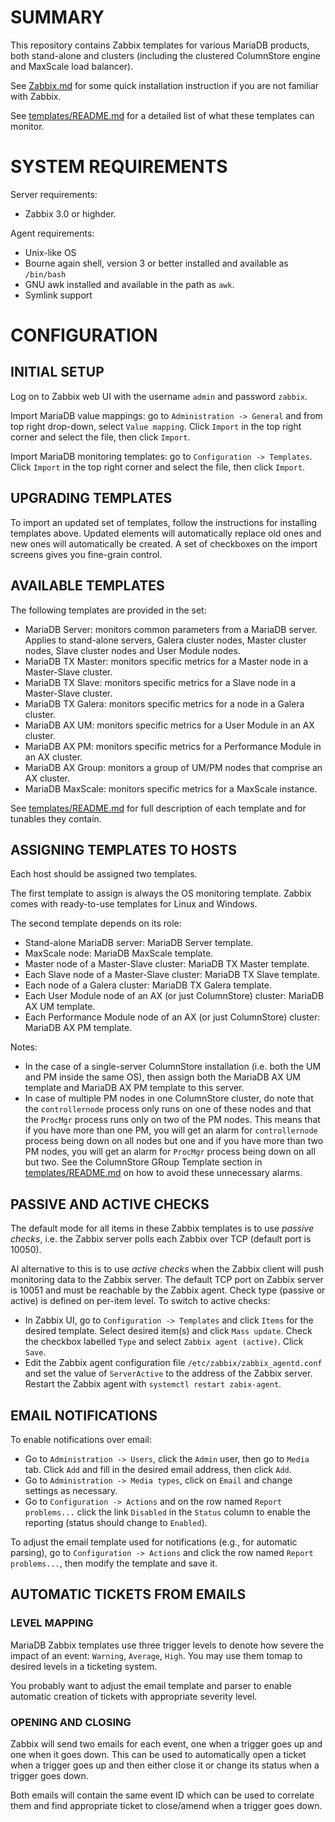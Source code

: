 # SUMMARY

This repository contains Zabbix templates for various MariaDB products, both stand-alone and clusters (including the clustered ColumnStore engine and MaxScale load balancer).

See [Zabbix.md](Zabbix.md) for some quick installation instruction if you are not familiar with Zabbix.

See [templates/README.md](templates/README.md) for a detailed list of what these templates can monitor.

# SYSTEM REQUIREMENTS

Server requirements: 

* Zabbix 3.0 or highder.

Agent requirements:

* Unix-like OS
* Bourne again shell, version 3 or better installed and available as `/bin/bash`
* GNU awk installed and available in the path as `awk`.
* Symlink support

# CONFIGURATION

## INITIAL SETUP

Log on to Zabbix web UI with the username `admin` and password `zabbix`.

Import MariaDB value mappings: go to `Administration -> General` and from top right drop-down, select `Value mapping`. Click `Import` in the top right corner and select the file, then click `Import`.

Import MariaDB monitoring templates: go to `Configuration -> Templates`. Click `Import` in the top right corner and select the file, then click `Import`.

## UPGRADING TEMPLATES

To import an updated set of templates, follow the instructions for installing templates above. Updated elements will automatically replace old ones and new ones will automatically be created. A set of checkboxes on the import screens gives you fine-grain control. 

## AVAILABLE TEMPLATES

The following templates are provided in the set:

* MariaDB Server: monitors common parameters from a MariaDB server. Applies to stand-alone servers, Galera cluster nodes, Master cluster nodes, Slave cluster nodes and User Module nodes.
* MariaDB TX Master: monitors specific metrics for a Master node in a Master-Slave cluster.
* MariaDB TX Slave: monitors specific metrics for a Slave node in a Master-Slave cluster.
* MariaDB TX Galera: monitors specific metrics for a node in a Galera cluster.
* MariaDB AX UM: monitors specific metrics for a User Module in an AX cluster.
* MariaDB AX PM: monitors specific metrics for a Performance Module in an AX cluster.
* MariaDB AX Group: monitors a group of UM/PM nodes that comprise an AX cluster.  
* MariaDB MaxScale: monitors specific metrics for a MaxScale instance.

See [templates/README.md](templates/README.md) for full description of each template and for tunables they contain.

## ASSIGNING TEMPLATES TO HOSTS

Each host should be assigned two templates.

The first template to assign is always the OS monitoring template. Zabbix comes with ready-to-use templates for Linux and Windows. 

The second template depends on its role:

* Stand-alone MariaDB server: MariaDB Server template.
* MaxScale node: MariaDB MaxScale template.
* Master node of a Master-Slave cluster: MariaDB TX Master template.
* Each Slave node of a Master-Slave cluster: MariaDB TX Slave template.
* Each node of a Galera cluster: MariaDB TX Galera template.
* Each User Module node of an AX (or just ColumnStore) cluster: MariaDB AX UM template.
* Each Performance Module node of an AX (or just ColumnStore) cluster: MariaDB AX PM template.

Notes: 

* In the case of a single-server ColumnStore installation (i.e. both the UM and PM inside the same OS), then assign both the MariaDB AX UM template and MariaDB AX PM template to this server.
* In case of multiple PM nodes in one ColumnStore cluster, do note that the `controllernode` process only runs on one of these nodes and that the `ProcMgr` process runs only on two of the PM nodes. This means that if you have more than one PM, you will get an alarm for `controllernode` process being down on all nodes but one and if you have more than two PM nodes, you will get an alarm for `ProcMgr` process being down on all but two. See the ColumnStore GRoup Template section in [templates/README.md](templates/README.md) on how to avoid these unnecessary alarms.

## PASSIVE AND ACTIVE CHECKS

The default mode for all items in these Zabbix templates is to use _passive checks_, i.e. the Zabbix server polls each Zabbix over TCP (default port is 10050). 

Al alternative to this is to use _active checks_ when the Zabbix client will push monitoring data to the Zabbix server. The default TCP port on Zabbix server is 10051 and must be reachable by the Zabbix agent. Check type (passive or active) is defined on per-item level. To switch to active checks: 

* In Zabbix UI, go to `Configuration -> Templates` and click `Items` for the desired template. Select desired item(s) and click `Mass update`. Check the checkbox labelled `Type` and select `Zabbix agent (active)`. Click `Save`.
* Edit the Zabbix agent configuration file `/etc/zabbix/zabbix_agentd.conf` and set the value of `ServerActive` to the address of the Zabbix server. Restart the Zabbix agent with `systemctl restart zabix-agent`.

## EMAIL NOTIFICATIONS

To enable notifications over email:
* Go to `Administration -> Users`, click the `Admin` user, then go to `Media` tab. Click `Add` and fill in the desired email address, then click `Add`.
* Go to `Administration -> Media types`, click on `Email` and change settings as necessary.
* Go to `Configuration -> Actions` and on the row named `Report problems...` click the link `Disabled` in the `Status` column to enable the reporting (status should change to `Enabled`).

To adjust the email template used for notifications (e.g., for automatic parsing), go to `Configuration -> Actions` and click the row named `Report problems...`, then modify the template and save it.

## AUTOMATIC TICKETS FROM EMAILS

### LEVEL MAPPING

MariaDB Zabbix templates use three trigger levels to denote how severe the impact of an event: `Warning`, `Average`, `High`. You may use them tomap to desired levels in a ticketing system.

You probably want to adjust the email template and parser to enable automatic creation of tickets with appropriate severity level.

### OPENING AND CLOSING

Zabbix will send two emails for each event, one when a trigger goes up and one when it goes down. This can be used to automatically open a ticket when a trigger goes up and then either close it or change its status when a trigger goes down. 

Both emails will contain the same event ID which can be used to correlate them and find appropriate ticket to close/amend when a trigger goes down.

